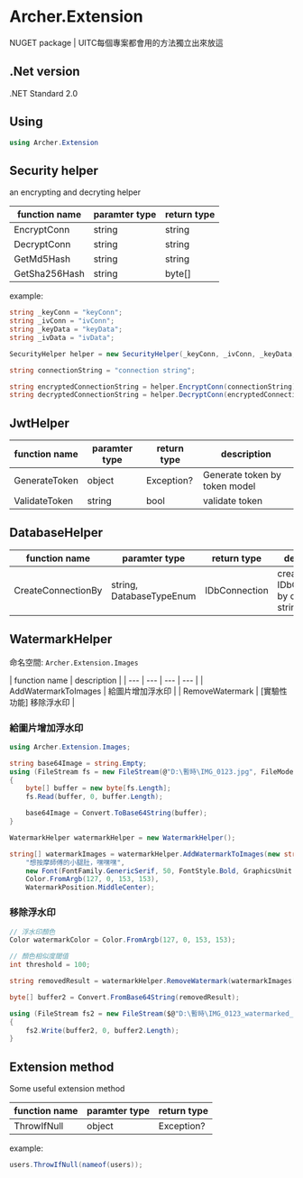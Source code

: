 # Archer.Extension
NUGET package | UITC每個專案都會用的方法獨立出來放這

## .Net version
.NET Standard 2.0

## Using
```C#
using Archer.Extension
```

## Security helper
an encrypting and decryting helper

| function name | paramter type | return type | 
| --- | --- | --- | 
| EncryptConn | string | string |
| DecryptConn | string | string |
| GetMd5Hash | string | string |
| GetSha256Hash | string | byte[] |

example:
```C#
string _keyConn = "keyConn";
string _ivConn = "ivConn";
string _keyData = "keyData";
string _ivData = "ivData";

SecurityHelper helper = new SecurityHelper(_keyConn, _ivConn, _keyData, _ivData);

string connectionString = "connection string";

string encryptedConnectionString = helper.EncryptConn(connectionString);
string decryptedConnectionString = helper.DecryptConn(encryptedConnectionString);
```

## JwtHelper
| function name | paramter type | return type | description |
| --- | --- | --- | --- |
| GenerateToken | object | Exception? | Generate token by token model
| ValidateToken | string | bool | validate token |

## DatabaseHelper
| function name | paramter type | return type | description |
| --- | --- | --- | --- |
| CreateConnectionBy | string, DatabaseTypeEnum | IDbConnection | create IDbConnection by connection string |

## WatermarkHelper
命名空間: `Archer.Extension.Images`

| function name | description |
| --- | --- | --- | --- |
| AddWatermarkToImages | 給圖片增加浮水印 |
| RemoveWatermark | [實驗性功能] 移除浮水印 |

### 給圖片增加浮水印
```C#
using Archer.Extension.Images;

string base64Image = string.Empty;
using (FileStream fs = new FileStream(@"D:\暫時\IMG_0123.jpg", FileMode.Open, FileAccess.Read))
{
    byte[] buffer = new byte[fs.Length];
    fs.Read(buffer, 0, buffer.Length);

    base64Image = Convert.ToBase64String(buffer);
}

WatermarkHelper watermarkHelper = new WatermarkHelper();

string[] watermarkImages = watermarkHelper.AddWatermarkToImages(new string[] { base64Image },
    "想按摩師傅的小腿肚，嘿嘿嘿",
    new Font(FontFamily.GenericSerif, 50, FontStyle.Bold, GraphicsUnit.Pixel),
    Color.FromArgb(127, 0, 153, 153),
    WatermarkPosition.MiddleCenter);
```

### 移除浮水印
```C#
// 浮水印顏色
Color watermarkColor = Color.FromArgb(127, 0, 153, 153);

// 顏色相似度閾值
int threshold = 100;

string removedResult = watermarkHelper.RemoveWatermark(watermarkImages[0], watermarkColor, threshold);

byte[] buffer2 = Convert.FromBase64String(removedResult);

using (FileStream fs2 = new FileStream($@"D:\暫時\IMG_0123_watermarked_removedResult.jpg", FileMode.Create, FileAccess.Write))
{
    fs2.Write(buffer2, 0, buffer2.Length);
}
```

## Extension method  

Some useful extension method  

| function name | paramter type | return type | 
| --- | --- | --- | 
| ThrowIfNull | object | Exception? |

example: 
```C#
users.ThrowIfNull(nameof(users));
```